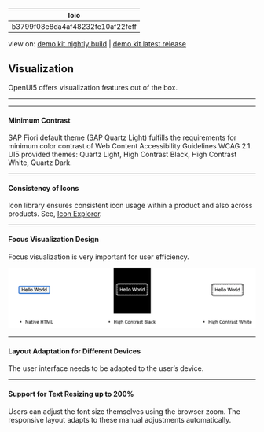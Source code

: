 <!-- loiob3799f08e8da4af48232fe10af22feff -->

| loio |
| -----|
| b3799f08e8da4af48232fe10af22feff |

<div id="loio">

view on: [demo kit nightly build](https://openui5nightly.hana.ondemand.com/#/topic/b3799f08e8da4af48232fe10af22feff) | [demo kit latest release](https://openui5.hana.ondemand.com/#/topic/b3799f08e8da4af48232fe10af22feff)</div>

## Visualization

OpenUI5 offers visualization features out of the box.

***

***

#### Minimum Contrast

SAP Fiori default theme \(SAP Quartz Light\) fulfills the requirements for minimum color contrast of Web Content Accessibility Guidelines WCAG 2.1. UI5 provided themes: Quartz Light, High Contrast Black, High Contrast White, Quartz Dark.

***

#### Consistency of Icons

Icon library ensures consistent icon usage within a product and also across products.​ See, [Icon Explorer](https://openui5.hana.ondemand.com/test-resources/sap/m/demokit/iconExplorer/webapp/index.html).

***

#### Focus Visualization Design

Focus visualization is very important for user efficiency.​

 ![](images/loiof04ef120bcc8407b8985f35a696b76ff_LowRes.png) 

***

#### Layout Adaptation for Different Devices

The user interface needs to be adapted to the user’s device.

***

#### Support for Text Resizing up to 200%

Users can adjust the font size themselves using the browser zoom. The responsive layout adapts to these manual adjustments automatically.

